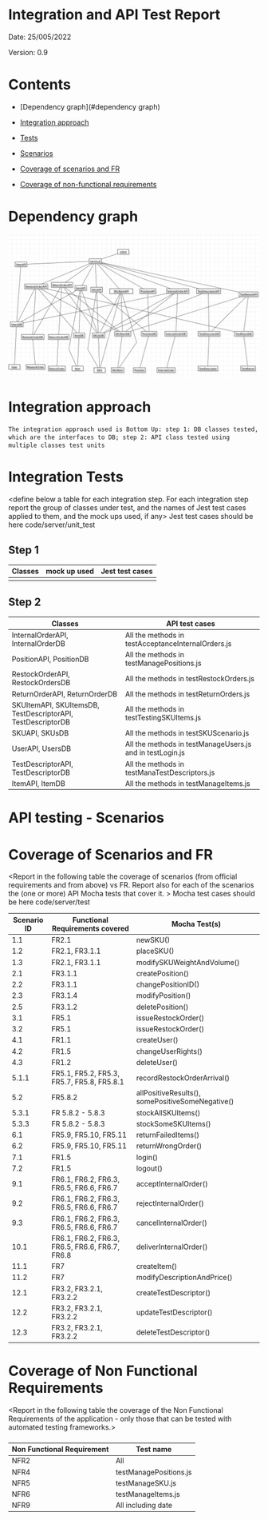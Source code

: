 # Integration and API Test Report

Date: 25/005/2022

Version: 0.9

# Contents

- [Dependency graph](#dependency graph)

- [Integration approach](#integration)

- [Tests](#tests)

- [Scenarios](#scenarios)

- [Coverage of scenarios and FR](#scenario-coverage)
- [Coverage of non-functional requirements](#nfr-coverage)



# Dependency graph

![Dependency graph](/DependencyGraph.PNG)
     
# Integration approach

    The integration approach used is Bottom Up: step 1: DB classes tested, which are the interfaces to DB; step 2: API class tested using multiple classes test units
    


#  Integration Tests

   <define below a table for each integration step. For each integration step report the group of classes under test, and the names of
     Jest test cases applied to them, and the mock ups used, if any> Jest test cases should be here code/server/unit_test

## Step 1
| Classes  | mock up used |Jest test cases |
|--|--|--|
||||

## Step 2
| Classes |API test cases |
|--|--|
|InternalOrderAPI, InternalOrderDB|All the methods in testAcceptanceInternalOrders.js|
|PositionAPI, PositionDB|All the methods in testManagePositions.js|
|RestockOrderAPI, RestockOrdersDB|All the methods in testRestockOrders.js|
|ReturnOrderAPI, ReturnOrderDB|All the methods in testReturnOrders.js|
|SKUItemAPI, SKUItemsDB, TestDescriptorAPI, TestDescriptorDB|All the methods in testTestingSKUItems.js|
|SKUAPI, SKUsDB|All the methods in testSKUScenario.js|
|UserAPI, UsersDB|All the methods in testManageUsers.js and in testLogin.js|
|TestDescriptorAPI, TestDescriptorDB|All the methods in testManaTestDescriptors.js|
|ItemAPI, ItemDB|All the methods in testManageItems.js|



# API testing - Scenarios

# Coverage of Scenarios and FR


<Report in the following table the coverage of  scenarios (from official requirements and from above) vs FR. 
Report also for each of the scenarios the (one or more) API Mocha tests that cover it. >  Mocha test cases should be here code/server/test




| Scenario ID | Functional Requirements covered | Mocha  Test(s) | 
| ----------- | ------------------------------- | ----------- | 
|  1.1         | FR2.1                             |   newSKU()          |             
|  1.2         | FR2.1, FR3.1.1                   |   placeSKU()          |             
| 1.3         |      FR2.1, FR3.1.1             | modifySKUWeightAndVolume()        |           
| 2.1         |     FR3.1.1              |    createPosition()      |             
| 2.2         |          FR3.1.1     |        changePositionID()    | 
| 2.3         |         FR3.1.4         |     modifyPosition()        | 
|   2.5           |    FR3.1.2          |     deletePosition()         | 
|    3.1          |    FR5.1       |     issueRestockOrder()         |            
|    3.2          |   FR5.1       |     issueRestockOrder()         |            
|     4.1         |     FR1.1         |      createUser()        |            
|     4.2       |      FR1.5        |    changeUserRights()          |            
|     4.3         |     FR1.2         |    deleteUser()          |            
|     5.1.1 |FR5.1, FR5.2, FR5.3, FR5.7, FR5.8, FR5.8.1|   recordRestockOrderArrival()|            
|5.2  |FR5.8.2 | allPositiveResults(), somePositiveSomeNegative()    | 
| 5.3.1 | FR 5.8.2 - 5.8.3 | stockAllSKUItems()    |
| 5.3.3 |   FR 5.8.2 - 5.8.3 | stockSomeSKUItems()   |  
|     6.1    |FR5.9, FR5.10, FR5.11|   returnFailedItems()           |            
|      6.2        |  FR5.9, FR5.10, FR5.11|   returnWrongOrder()    |            
|      7.1        |     FR1.5         |     login()         |            
|      7.2        |      FR1.5        |      logout()        |            
|      9.1        |     FR6.1, FR6.2, FR6.3, FR6.5, FR6.6, FR6.7         |       acceptInternalOrder()       |            
|      9.2        |     FR6.1, FR6.2, FR6.3, FR6.5, FR6.6, FR6.7         |      rejectInternalOrder()        |            
|     9.3         |      FR6.1, FR6.2, FR6.3, FR6.5, FR6.6, FR6.7        |    cancelInternalOrder()          |            
|      10.1        |      FR6.1, FR6.2, FR6.3, FR6.5, FR6.6, FR6.7, FR6.8        |    deliverInternalOrder()          |            
|       11.1       |      FR7 |     createItem()         |            
|      11.2        |       FR7 |      modifyDescriptionAndPrice() |              
|      12.1        |      FR3.2, FR3.2.1, FR3.2.2        |      createTestDescriptor()        |            
|      12.2        |       FR3.2, FR3.2.1, FR3.2.2       |     updateTestDescriptor()         |            
|      12.3        |      FR3.2, FR3.2.1, FR3.2.2        |      deleteTestDescriptor()        |            



# Coverage of Non Functional Requirements


<Report in the following table the coverage of the Non Functional Requirements of the application - only those that can be tested with automated testing frameworks.>


### 

| Non Functional Requirement | Test name |
| -------------------------- | --------- |
|   NFR2                         |    All       |
| NFR4 | testManagePositions.js |
| NFR5 | testManageSKU.js |
| NFR6 | testManageItems.js |
| NFR9 | All including date |



